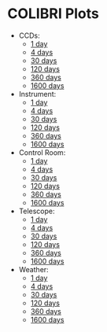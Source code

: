 <!----------------------------------------------------------------------

This file is part of the UNAM telescope control system.

------------------------------------------------------------------------

Copyright © 2018, 2019 Alan M. Watson <alan@astro.unam.mx>

Permission to use, copy, modify, and distribute this software for any
purpose with or without fee is hereby granted, provided that the above
copyright notice and this permission notice appear in all copies.

THE SOFTWARE IS PROVIDED "AS IS" AND THE AUTHOR DISCLAIMS ALL
WARRANTIES WITH REGARD TO THIS SOFTWARE INCLUDING ALL IMPLIED
WARRANTIES OF MERCHANTABILITY AND FITNESS. IN NO EVENT SHALL THE
AUTHOR BE LIABLE FOR ANY SPECIAL, DIRECT, INDIRECT, OR CONSEQUENTIAL
DAMAGES OR ANY DAMAGES WHATSOEVER RESULTING FROM LOSS OF USE, DATA OR
PROFITS, WHETHER IN AN ACTION OF CONTRACT, NEGLIGENCE OR OTHER
TORTIOUS ACTION, ARISING OUT OF OR IN CONNECTION WITH THE USE OR
PERFORMANCE OF THIS SOFTWARE.

----------------------------------------------------------------------->

# COLIBRI Plots

* CCDs: 
  + [1 day](plots/ccds-1.png) 
  + [4 days](plots/ccds-4.png) 
  + [30 days](plots/ccds-30.png) 
  + [120 days](plots/ccds-120.png)
  + [360 days](plots/ccds-360.png) 
  + [1600 days](plots/ccds-1600.png)
* Instrument: 
  + [1 day](plots/instrument-1.png)
  + [4 days](plots/instrument-4.png)
  + [30 days](plots/instrument-30.png)
  + [120 days](plots/instrument-120.png)
  + [360 days](plots/instrument-360.png)
  + [1600 days](plots/instrument-1600.png)
* Control Room: 
  + [1 day](plots/control-room-1.png)
  + [4 days](plots/control-room-4.png)
  + [30 days](plots/control-room-30.png)
  + [120 days](plots/control-room-120.png)
  + [360 days](plots/control-room-360.png)
  + [1600 days](plots/control-room-1600.png)
* Telescope: 
  + [1 day](plots/telescope-1.png)
  + [4 days](plots/telescope-4.png)
  + [30 days](plots/telescope-30.png)
  + [120 days](plots/telescope-120.png)
  + [360 days](plots/telescope-360.png)
  + [1600 days](plots/telescope-1600.png)
* Weather:
  + [1 day](plots/weather-1.png)
  + [4 days](plots/weather-4.png)
  + [30 days](plots/weather-30.png)
  + [120 days](plots/weather-120.png)
  + [360 days](plots/weather-360.png)
  + [1600 days](plots/weather-1600.png)

</hr>
